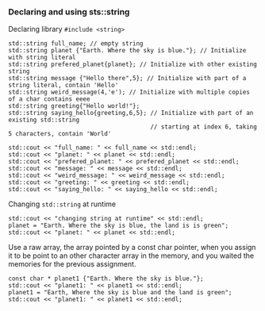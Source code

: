 ### Declaring and using sts::string

Declaring library `#include <string>`

	std::string full_name; // empty string
	std::string planet {"Earth. Where the sky is blue."}; // Initialize with string literal
	std::string prefered_planet{planet}; // Initialize with other existing string
	std::string message {"Hello there",5}; // Initialize with part of a string literal, contain 'Hello'
	std::string weird_message(4,'e'); // Initialize with multiple copies of a char contains eeee
	std::string greeting{"Hello world!"};
	std::string saying_hello{greeting,6,5}; // Initialize with part of an existing std::string
											// starting at index 6, taking 5 characters, contain 'World'

	std::cout << "full_name: " << full_name << std::endl;
	std::cout << "planet: " << planet << std::endl;
	std::cout << "prefered_planet: " << prefered_planet << std::endl;
	std::cout << "message: " << message << std::endl;
	std::cout << "weird_message: " << weird_message << std::endl;
	std::cout << "greeting: " << greeting << std::endl;
	std::cout << "saying_hello: " << saying_hello << std::endl;

Changing `std::string` at runtime
	
	std::cout << "changing string at runtime" << std::endl;
	planet = "Earth. Where the sky is blue, the land is is green";
	std::cout << "planet: " << planet << std::endl;

Use a raw array, the array pointed by a const char pointer, when you assign it to be point to an other character array in the memory, and you waited the memories for the previous assignment.

	const char * planet1 {"Earth. Where the sky is blue."};
	std::cout << "planet1: " << planet1 << std::endl;
	planet1 = "Earth, Where the sky is blue and the land is green";
	std::cout << "planet1: " << planet1 << std::endl;